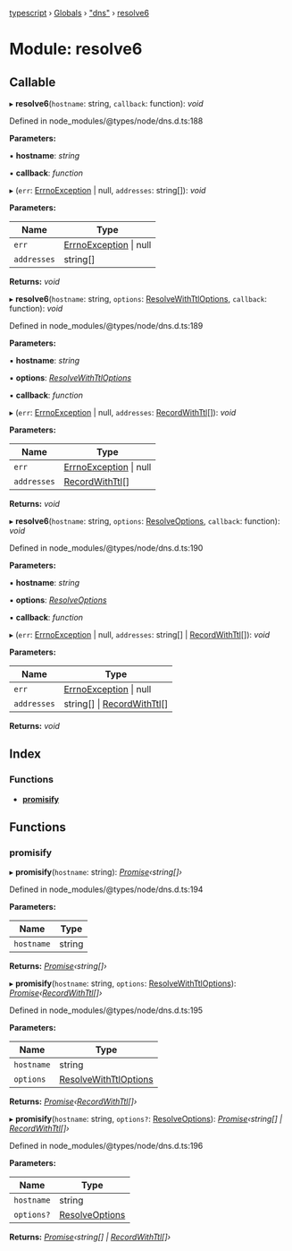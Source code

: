 [typescript](../README.md) › [Globals](../globals.md) › ["dns"](_dns_.md) › [resolve6](_dns_.resolve6.md)

# Module: resolve6

## Callable

▸ **resolve6**(`hostname`: string, `callback`: function): *void*

Defined in node_modules/@types/node/dns.d.ts:188

**Parameters:**

▪ **hostname**: *string*

▪ **callback**: *function*

▸ (`err`: [ErrnoException](../interfaces/nodejs.errnoexception.md) | null, `addresses`: string[]): *void*

**Parameters:**

Name | Type |
------ | ------ |
`err` | [ErrnoException](../interfaces/nodejs.errnoexception.md) &#124; null |
`addresses` | string[] |

**Returns:** *void*

▸ **resolve6**(`hostname`: string, `options`: [ResolveWithTtlOptions](../interfaces/_dns_.resolvewithttloptions.md), `callback`: function): *void*

Defined in node_modules/@types/node/dns.d.ts:189

**Parameters:**

▪ **hostname**: *string*

▪ **options**: *[ResolveWithTtlOptions](../interfaces/_dns_.resolvewithttloptions.md)*

▪ **callback**: *function*

▸ (`err`: [ErrnoException](../interfaces/nodejs.errnoexception.md) | null, `addresses`: [RecordWithTtl](../interfaces/_dns_.recordwithttl.md)[]): *void*

**Parameters:**

Name | Type |
------ | ------ |
`err` | [ErrnoException](../interfaces/nodejs.errnoexception.md) &#124; null |
`addresses` | [RecordWithTtl](../interfaces/_dns_.recordwithttl.md)[] |

**Returns:** *void*

▸ **resolve6**(`hostname`: string, `options`: [ResolveOptions](../interfaces/_dns_.resolveoptions.md), `callback`: function): *void*

Defined in node_modules/@types/node/dns.d.ts:190

**Parameters:**

▪ **hostname**: *string*

▪ **options**: *[ResolveOptions](../interfaces/_dns_.resolveoptions.md)*

▪ **callback**: *function*

▸ (`err`: [ErrnoException](../interfaces/nodejs.errnoexception.md) | null, `addresses`: string[] | [RecordWithTtl](../interfaces/_dns_.recordwithttl.md)[]): *void*

**Parameters:**

Name | Type |
------ | ------ |
`err` | [ErrnoException](../interfaces/nodejs.errnoexception.md) &#124; null |
`addresses` | string[] &#124; [RecordWithTtl](../interfaces/_dns_.recordwithttl.md)[] |

**Returns:** *void*

## Index

### Functions

* [__promisify__](_dns_.resolve6.md#__promisify__)

## Functions

###  __promisify__

▸ **__promisify__**(`hostname`: string): *[Promise](../interfaces/promise.md)‹string[]›*

Defined in node_modules/@types/node/dns.d.ts:194

**Parameters:**

Name | Type |
------ | ------ |
`hostname` | string |

**Returns:** *[Promise](../interfaces/promise.md)‹string[]›*

▸ **__promisify__**(`hostname`: string, `options`: [ResolveWithTtlOptions](../interfaces/_dns_.resolvewithttloptions.md)): *[Promise](../interfaces/promise.md)‹[RecordWithTtl](../interfaces/_dns_.recordwithttl.md)[]›*

Defined in node_modules/@types/node/dns.d.ts:195

**Parameters:**

Name | Type |
------ | ------ |
`hostname` | string |
`options` | [ResolveWithTtlOptions](../interfaces/_dns_.resolvewithttloptions.md) |

**Returns:** *[Promise](../interfaces/promise.md)‹[RecordWithTtl](../interfaces/_dns_.recordwithttl.md)[]›*

▸ **__promisify__**(`hostname`: string, `options?`: [ResolveOptions](../interfaces/_dns_.resolveoptions.md)): *[Promise](../interfaces/promise.md)‹string[] | [RecordWithTtl](../interfaces/_dns_.recordwithttl.md)[]›*

Defined in node_modules/@types/node/dns.d.ts:196

**Parameters:**

Name | Type |
------ | ------ |
`hostname` | string |
`options?` | [ResolveOptions](../interfaces/_dns_.resolveoptions.md) |

**Returns:** *[Promise](../interfaces/promise.md)‹string[] | [RecordWithTtl](../interfaces/_dns_.recordwithttl.md)[]›*
